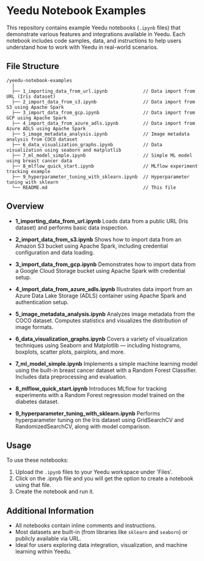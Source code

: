 # Yeedu Notebook Examples

This repository contains example Yeedu notebooks (`.ipynb` files) that demonstrate various features and integrations available in Yeedu. Each notebook includes code samples, data, and instructions to help users understand how to work with Yeedu in real-world scenarios.

## File Structure

```
/yeedu-notebook-examples
  │
  ├── 1_importing_data_from_url.ipynb             // Data import from URL (Iris dataset)
  ├── 2_import_data_from_s3.ipynb                 // Data import from S3 using Apache Spark
  ├── 3_import_data_from_gcp.ipynb                // Data import from GCP using Apache Spark
  ├── 4_import_data_from_azure_adls.ipynb         // Data import from Azure ADLS using Apache Spark
  ├── 5_image_metadata_analysis.ipynb             // Image metadata analysis from COCO dataset     
  ├── 6_data_visualization_graphs.ipynb           // Data visualization using seaborn and matplotlib 
  ├── 7_ml_model_simple.ipynb                     // Simple ML model using breast cancer data
  ├── 8_mlflow_quick_start.ipynb                  // MLflow experiment tracking example
  ├── 9_hyperparameter_tuning_with_sklearn.ipynb  // Hyperparameter tuning with sklearn    
  └── README.md                                   // This file
```

## Overview

- **1_importing_data_from_url.ipynb**
Loads data from a public URL (Iris dataset) and performs basic data inspection.

- **2_import_data_from_s3.ipynb**
Shows how to import data from an Amazon S3 bucket using Apache Spark, including credential configuration and data loading.

- **3_import_data_from_gcp.ipynb**
Demonstrates how to import data from a Google Cloud Storage bucket using Apache Spark with credential setup.

- **4_import_data_from_azure_adls.ipynb**
Illustrates data import from an Azure Data Lake Storage (ADLS) container using Apache Spark and authentication setup.

- **5_image_metadata_analysis.ipynb**
Analyzes image metadata from the COCO dataset. Computes statistics and visualizes the distribution of image formats.

- **6_data_visualization_graphs.ipynb**
Covers a variety of visualization techniques using Seaborn and Matplotlib — including histograms, boxplots, scatter plots, pairplots, and more.

- **7_ml_model_simple.ipynb**
Implements a simple machine learning model using the built-in breast cancer dataset with a Random Forest Classifier. Includes data preprocessing and evaluation.

- **8_mlflow_quick_start.ipynb**
Introduces MLflow for tracking experiments with a Random Forest regression model trained on the diabetes dataset.

- **9_hyperparameter_tuning_with_sklearn.ipynb**
Performs hyperparameter tuning on the Iris dataset using GridSearchCV and RandomizedSearchCV, along with model comparison.

## Usage

To use these notebooks:

1. Upload the `.ipynb` files to your Yeedu workspace under 'Files'.
2. Click on the .ipnyb file and you will get the option to create a notebook using that file.
3. Create the notebook and run it.

## Additional Information

- All notebooks contain inline comments and instructions.
- Most datasets are built-in (from libraries like `sklearn` and `seaborn`) or publicly available via URL.
- Ideal for users exploring data integration, visualization, and machine learning within Yeedu.
